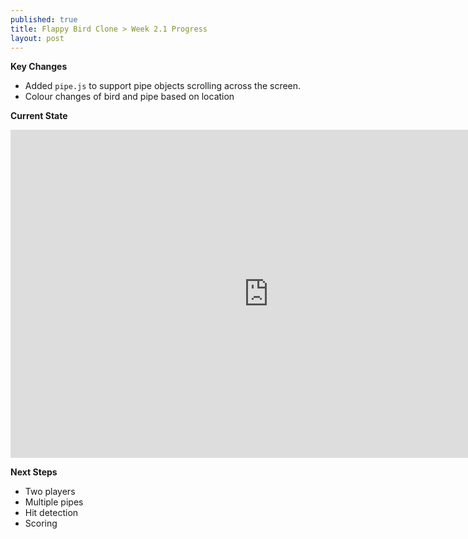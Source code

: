 ```yaml
---
published: true
title: Flappy Bird Clone > Week 2.1 Progress
layout: post
---
```

**Key Changes**
- Added `pipe.js` to support pipe objects scrolling across the screen.
- Colour changes of bird and pipe based on location

**Current State**
<!--Added additional pixels to width and height to remove iframe scrolling -->
<iframe 
width="825" height="525"
frameborder="0" 
src="https://raw.githack.com/mvpoirier/Javascript/master/flappyBirdClones/flappyBird_P5JS/WEEK2_1/index.html">
</iframe>

**Next Steps**
- Two players
- Multiple pipes
- Hit detection
- Scoring